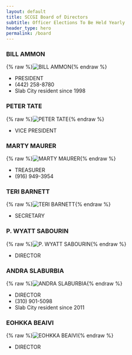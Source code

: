 ```yaml
---
layout: default
title: SCCGI Board of Directors
subtitle: Officer Elections To Be Held Yearly
header_type: hero
permalink: /board
---
```


### BILL AMMON
{% raw %}<img src="/assets/Bill.jpg" alt="BILL AMMON">{% endraw %}
* PRESIDENT
* (442) 258-8780
* Slab City resident since 1998

### PETER TATE
{% raw %}<img src="/assets/SCCGI-LOGO-2.jpg" alt="PETER TATE">{% endraw %}
* VICE PRESIDENT

### MARTY MAURER
{% raw %}<img src="/assets/marty.jpg" alt="MARTY MAURER">{% endraw %}
* TREASURER
* (916) 949-3954

### TERI BARNETT
{% raw %}<img src="/assets/SCCGI-LOGO-2.jpg" alt="TERI BARNETT">{% endraw %}
* SECRETARY

### P. WYATT SABOURIN
{% raw %}<img src="/assets/SCCGI-LOGO-2.jpg" alt="P. WYATT SABOURIN">{% endraw %}
* DIRECTOR

### ANDRA SLABURBIA
{% raw %}<img src="/assets/andra.jpeg" alt="ANDRA SLABURBIA">{% endraw %}
* DIRECTOR
* (310) 901-5098
* Slab City resident since 2011

### EOHKKA BEAIVI
{% raw %}<img src="/assets/SCCGI-LOGO-2.jpg" alt="EOHKKA BEAIVI">{% endraw %}
* DIRECTOR
